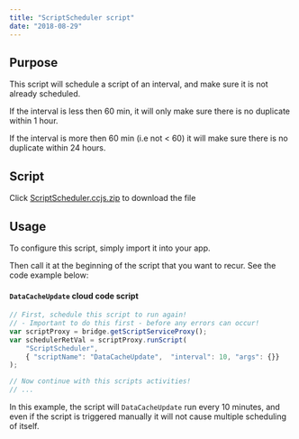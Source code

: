 ```yaml
---
title: "ScriptScheduler script"
date: "2018-08-29"
---
```


## Purpose

This script will schedule a script of an interval, and make sure it is not already scheduled. 

If the interval is less then 60 min, it will only make sure there is no duplicate within 1 hour.

If the interval is more then 60 min (i.e not < 60) it will make sure there is no duplicate within 24 hours.

## Script

Click [ScriptScheduler.ccjs.zip](script/ScriptScheduler.ccjs.zip) to download the file

## Usage

To configure this script, simply import it into your app.

Then call it at the beginning of the script that you want to recur. See the code example below:

#### `DataCacheUpdate` cloud code script
```js
// First, schedule this script to run again! 
// - Important to do this first - before any errors can occur!
var scriptProxy = bridge.getScriptServiceProxy();
var schedulerRetVal = scriptProxy.runScript( 
    "ScriptScheduler", 
    { "scriptName": "DataCacheUpdate",  "interval": 10, "args": {}}
);

// Now continue with this scripts activities!
// ...
```
In this example, the script will `DataCacheUpdate` run every 10 minutes, and even if the script is triggered manually it will not cause multiple scheduling of itself.
